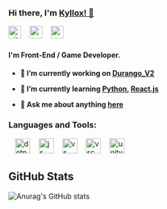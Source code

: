 ### Hi there, I'm [Kyllox! 👋](https://github.com/KylloxStudio)
<a href="https://github.com/KylloxStudio" target="_blank"><img src="https://simpleicons.org/icons/github.svg" alt="github" width="25" height="25"/></a>
ㅤ<a href="https://www.youtube.com/c/KylloxStudio" target="_blank"><img src="https://simpleicons.org/icons/youtube.svg" alt="youtube" width="25" height="25"/></a>
ㅤ<a href="https://kyllox.studio" target="_blank"><img src="https://kyllox.studio/images/favicon.png" alt="website" width="25" height="25"/></a>

#### I'm Front-End / Game Developer.
- **🔭 I’m currently working on [Durango_V2](https://github.com/KylloxStudio/Durango_V2)**

- **🌱 I’m currently learning [Python](https://www.python.org), [React.js](https://reactjs.org)**

- **💬 Ask me about anything [here](mailto:kyllox4804@gmail.com)**


### Languages and Tools:
ㅤ<a href="https://dotnet.microsoft.com" target="_blank"><img src="https://simpleicons.org/icons/dotnet.svg" alt="dotnet" width="30" height="30"/></a>
ㅤ<img src="https://simpleicons.org/icons/javascript.svg" alt="js" width="30" height="30"/>
ㅤ<a href="https://visualstudio.com" target="_blank"><img src="https://simpleicons.org/icons/visualstudio.svg" alt="vs" width="30" height="30"/></a>
ㅤ<a href="https://code.visualstudio.com" target="_blank"><img src="https://simpleicons.org/icons/visualstudiocode.svg" alt="vsc" width="30" height="30"/></a>
ㅤ<a href="https://unity.com" target="_blank"><img src="https://simpleicons.org/icons/unity.svg" alt="unity" width="30" height="30"/></a>


## GitHub Stats
![Anurag's GitHub stats](https://github-readme-stats.vercel.app/api?username=KylloxStudio&show_icons=true&theme=tokyonight)
